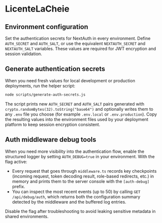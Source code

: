 # LicenteLaCheie

## Environment configuration

Set the authentication secrets for NextAuth in every environment. Define `AUTH_SECRET` and `AUTH_SALT`, or use the equivalent `NEXTAUTH_SECRET` and `NEXTAUTH_SALT` variables. These values are required for JWT encryption and session validation.

## Generate authentication secrets

When you need fresh values for local development or production deployments, run the helper script:

```bash
node scripts/generate-auth-secrets.js
```

The script prints new `AUTH_SECRET` and `AUTH_SALT` pairs generated with `crypto.randomBytes(32).toString("base64")` and optionally writes them to any `.env` file you choose (for example `.env.local` or `.env.production`). Copy the resulting values into the environment files used by your deployment platform to keep session encryption consistent.

## Auth middleware debug tools

When you need more visibility into the authentication flow, enable the structured logger by setting `AUTH_DEBUG=true` in your environment. With the flag active:

- Every request that goes through `middleware.ts` records key checkpoints (incoming request, token decoding result, role-based redirects, etc.) in memory and prints them to the server console with the `[auth-debug]` prefix.
- You can inspect the most recent events (up to 50) by calling `GET /api/debug/auth`, which returns both the configuration summary detected by the middleware and the buffered log entries.

Disable the flag after troubleshooting to avoid leaking sensitive metadata in shared environments.

